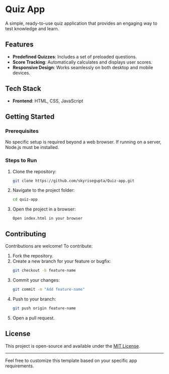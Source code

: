 # Quiz App

A simple, ready-to-use quiz application that provides an engaging way to test knowledge and learn.

## Features
- **Predefined Quizzes**: Includes a set of preloaded questions.
- **Score Tracking**: Automatically calculates and displays user scores.
- **Responsive Design**: Works seamlessly on both desktop and mobile devices.

## Tech Stack
- **Frontend**: HTML, CSS, JavaScript
## Getting Started

### Prerequisites
No specific setup is required beyond a web browser. If running on a server, Node.js must be installed.

### Steps to Run
1. Clone the repository:
   ```bash
   git clone https://github.com/skyrisegupta/Quiz-app.git
   ```
2. Navigate to the project folder:
   ```bash
   cd quiz-app
   ```
3. Open the project in a browser:
   ```
   Open index.html in your browser
   ```
   
## Contributing
Contributions are welcome! To contribute:
1. Fork the repository.
2. Create a new branch for your feature or bugfix:
   ```bash
   git checkout -b feature-name
   ```
3. Commit your changes:
   ```bash
   git commit -m "Add feature-name"
   ```
4. Push to your branch:
   ```bash
   git push origin feature-name
   ```
5. Open a pull request.

## License
This project is open-source and available under the [MIT License](LICENSE).

---

Feel free to customize this template based on your specific app requirements.
